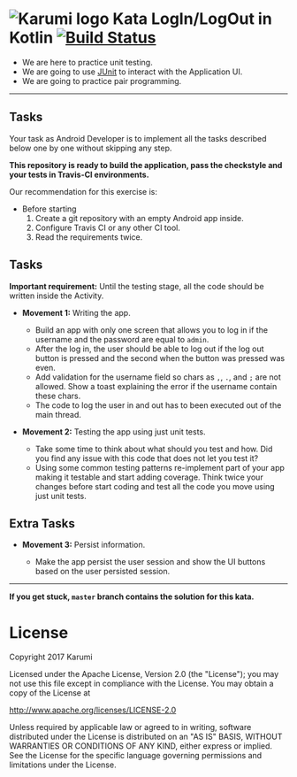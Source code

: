 ![Karumi logo][karumilogo] Kata LogIn/LogOut in Kotlin [![Build Status](https://travis-ci.org/Karumi/KataLogInLogOutKotlin.svg?branch=master)](https://travis-ci.org/Karumi/KataLogInLogOutKotlin)
============================

- We are here to practice unit testing.
- We are going to use [JUnit][junit] to interact with the Application UI.
- We are going to practice pair programming.

---

## Tasks

Your task as Android Developer is to implement all the tasks described below one by one without skipping any step. 

**This repository is ready to build the application, pass the checkstyle and your tests in Travis-CI environments.**

Our recommendation for this exercise is:

  * Before starting
    1. Create a git repository with an empty Android app inside.
    2. Configure Travis CI or any other CI tool.
    3. Read the requirements twice.

  
## Tasks

**Important requirement:** Until the testing stage, all the code should be written inside the Activity.

* **Movement 1:** Writing the app.

  * Build an app with only one screen that allows you to log in if the username and the password are equal to ``admin``.
  * After the log in, the user should be able to log out if the log out button is pressed and the second when the button was pressed was even.
  * Add validation for the username field so chars as ``,``, ``.``, and ``;`` are not allowed. Show a toast explaining the error if the username contain these chars.
  * The code to log the user in and out has to been executed out of the main thread.  

* **Movement 2:** Testing the app using just unit tests.

  * Take some time to think about what should you test and how. Did you find any issue with this code that does not let you test it?
  * Using some common testing patterns re-implement part of your app making it testable and start adding coverage. Think twice your changes before start coding and test all the code you move using just unit tests.
  
## Extra Tasks
  
* **Movement 3:** Persist information.

  * Make the app persist the user session and show the UI buttons based on the user persisted session.  
  
---

**If you get stuck, `master` branch contains the solution for this kata.**

# License

Copyright 2017 Karumi

Licensed under the Apache License, Version 2.0 (the "License");
you may not use this file except in compliance with the License.
You may obtain a copy of the License at

  http://www.apache.org/licenses/LICENSE-2.0

Unless required by applicable law or agreed to in writing, software
distributed under the License is distributed on an "AS IS" BASIS,
WITHOUT WARRANTIES OR CONDITIONS OF ANY KIND, either express or implied.
See the License for the specific language governing permissions and
limitations under the License.

[karumilogo]: https://cloud.githubusercontent.com/assets/858090/11626547/e5a1dc66-9ce3-11e5-908d-537e07e82090.png
[junit]: https://junit.org
